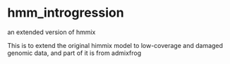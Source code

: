 # hmm_introgression
an extended version of hmmix

This is to extend the original himmix model to low-coverage and damaged genomic data, and part of it is from admixfrog
